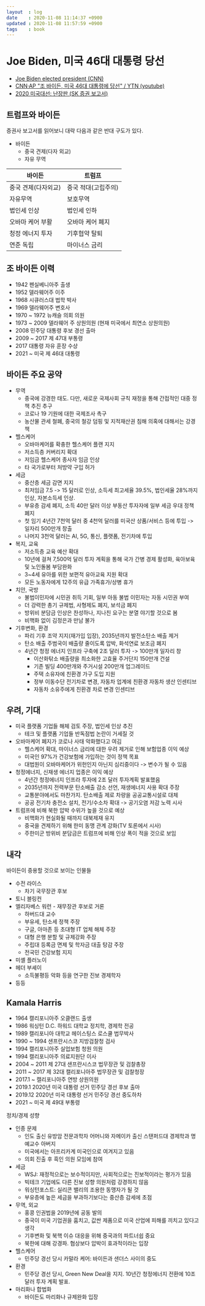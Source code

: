 ```yaml
---
layout  : log
date    : 2020-11-08 11:14:37 +0900
updated : 2020-11-08 11:57:59 +0900
tags    : book
---
```


# Joe Biden, 미국 46대 대통령 당선

- [Joe Biden elected president (CNN)]( https://edition.cnn.com/politics/live-news/trump-biden-election-results-11-07-20/index.html )
- [CNN·AP "조 바이든, 미국 46대 대통령에 당선" / YTN (youtube)]( https://www.youtube.com/watch?v=Z7zD7ajIUX4 )
- [2020 미국대선: 난장판 (SK 증권 보고서)]( https://rreport.einfomax.co.kr/report/exckziezzqmgmlzgcgceecq.pdf )

## 트럼프와 바이든

증권사 보고서를 읽어보니 대략 다음과 같은 반대 구도가 있다.

- 바이든
    - 중국 견제(다자 외교)
    - 자유 무역

| 바이든              | 트럼프              |
|---------------------|---------------------|
| 중국 견제(다자외교) | 중국 적대(고립주의) |
| 자유무역            | 보호무역            |
| 법인세 인상         | 법인세 인하         |
| 오바마 케어 부활    | 오바마 케어 폐지    |
| 청정 에너지 투자    | 기후협약 탈퇴       |
| 연준 독립           | 마이너스 금리       |

## 조 바이든 이력

- 1942 펜실베니아주 출생
- 1952 델라웨어주 이주
- 1968 시큐러스대 법학 박사
- 1969 델라웨어주 변호사
- 1970 ~ 1972 뉴캐슬 의회 의원
- 1973 ~ 2009 델라웨어 주 상원의원 (현재 미국에서 최연소 상원의원)
- 2008 민주당 대통령 후보 경선 출마
- 2009 ~ 2017 제 47대 부통령
- 2017 대통령 자유 훈장 수상
- 2021 ~ 미국 제 46대 대통령

## 바이든 주요 공약

- 무역
    - 중국에 강경한 태도. 다만, 새로운 국제사회 규칙 재정을 통해 간접적인 대중 정책 추진 추구
    - 코로나 19 기원에 대한 국제조사 촉구
    - 농산물 관세 철폐, 중국의 철강 덤핑 및 지적재산권 침해 의혹에 대해서는 강경책
- 헬스케어
    - 오바마케어를 확충한 헬스케어 플랜 지지
    - 저소득층 커버리지 확대
    - 저임금 헬스케어 종사자 임금 인상
    - 타 국가로부터 처방약 구입 허가
- 세금
    - 중산층 세금 감면 지지
    - 최저임금 7.5 -> 15 달러로 인상, 소득세 최고세율 39.5%, 법인세율 28%까지 인상, 자본소득세 인상.
    - 부유층 감세 폐지, 소득 40만 달러 이상 부동산 투자자에 일부 세금 우대 정책 폐지
    - 첫 임기 4년간 7천억 달러 중 4천억 달러를 미국산 상품/서비스 등에 투입 -> 일자리 500만개 창출
    - 나머지 3천억 달러는 AI, 5G, 통신, 플랫폼, 전기차에 투입
- 복지, 교육
    - 저소득층 교육 예산 확대
    - 10년에 걸쳐 7,500억 달러 투자 계획을 통해 국가 간병 경제 활성화, 육아보육 및 노인돌봄 부담완화
    - 3~4세 유아를 위한 보편적 유아교육 지원 확대
    - 모든 노동자에게 12주의 유급 가족휴가/상병 휴가
- 치안, 국방
    - 불법이민자에 시민권 취득 기회, 일부 아동 불법 이민자는 자동 시민권 부여
    - 더 강력한 총기 규제법, 사형제도 폐지, 보석금 폐지
    - 방위비 분담금 인상은 찬성하나, 지나친 요구는 분열 야기할 것으로 봄
    - 비핵화 없이 김정은과 만남 불가
- 기후변화, 환경
    - 파리 기후 조약 지지(재가입 입장), 2035년까지 발전소탄소 배출 제거
    - 탄소 배출 주범국이 배출량 줄이도록 압박, 화석연료 보조금 폐지
    - 4년간 청정 에너지 인프라 구축에 2조 달러 투자 -> 100만개 일자리 창
        - 이산화탂소 배출량을 최소화한 고효율 주거단지 150만개 건설
        - 기존 빌딩 400만개와 주거시설 200만개 업그레이드
        - 주택 소유자에 친환경 가구 도입 지원
        - 정부 이동수단 전기차로 변경, 자동차 업계에 친환경 자동차 생산 인센티브
        - 자동차 소유주에게 친환경 차로 변경 인센티브

## 우려, 기대

- 미국 플랫폼 기업들 해체 검토 주장, 법인세 인상 추진
    - 테크 및 플랫폼 기업들 반독점법 논란이 거세질 것
- 오바마케어 폐지가 코로나 사태 악화했다고 여김
    - 헬스케어 확대, 마이너스 금리에 대한 우려 제거로 인해 보험업종 이익 예상
    - 미국인 97%가 건강보험에 가입하는 것이 정책 목표
    - 대법원이 오바마케어가 위헌인지 아닌지 심리중이다 -> 변수가 될 수 있음
- 청정에너지, 신재생 에너지 업종은 이익 예상
    - 4년간 청정에너지 인프라 투자에 2조 달러 투자계획 발표했음
    - 2035년까지 전력부문 탄소배출 감소 선언, 재생에너지 사용 확대 주장
    - 교통분야에서도 마찬가지. 탄소배출 제로 차량을 공공교통시설로 대체
    - 공공 전기차 충전소 설치, 전기/수소차 확대 -> 공기오염 저감 노력 시사
- 트럼프에 비해 북한 압박 수위가 높을 것으로 예상
    - 비핵화가 현실화될 때까지 대북제재 유지
    - 중국을 견제하기 위해 한미 동맹 관계 강화(TV 토론에서 시사)
    - 주한미군 방위비 분담금은 트럼프에 비해 인상 폭이 적을 것으로 보임

## 내각

바이든이 중용할 것으로 보이는 인물들

- 수전 라이스
    - 차기 국무장관 후보
- 토니 블링컨
- 엘리자베스 워런 - 재무장관 후보로 거론
    - 하버드대 교수
    - 부유세, 탄소세 정책 주장
    - 구글, 아마존 등 초대형 IT 업체 해체 주장
    - 대형 은행 분할 및 규제강화 주장
    - 주립대 등록금 면제 및 학자금 대출 탕감 주장
    - 전국민 건강보험 지지
- 미셸 플러노이
- 헤더 부셰이
    - 소득불평등 악화 등을 연구한 진보 경제학자
- 등등


## Kamala Harris

- 1964 캘리포니아주 오클랜드 출생
- 1986 워싱턴 D.C. 하워드 대학교 정치학, 경제학 전공
- 1989 캘리포니아 대학교 헤이스팅스 로스쿨 법무박사
- 1990 ~ 1994 샌프란시스코 지방검찰청 검사
- 1994 캘리포니아주 실업보험 청원 의원
- 1994 캘리포니아주 의료지원단 이사
- 2004 ~ 2011 제 27대 샌프란시스코 법무장관 및 검찰총장
- 2011 ~ 2017 제 32대 캘리포니아주 법무장관 및 검찰청장
- 2017.1 ~ 캘리포니아주 연방 상원의원
- 2019.1 2020년 미국 대통령 선거 민주당 경선 후보 출마
- 2019.12 2020년 미국 대통령 선거 민주당 경선 중도하차
- 2021 ~ 미국 제 49대 부통령

정치/경제 성향

- 인종 문제
    - 인도 출신 유방암 전문과학자 어머니와 자메이카 출신 스탠퍼드대 경제학과 명예교수 아버지
    - 미국에서는 아프리카계 미국인으로 여겨지고 있음
    - 의회 진출 후 흑인 의원 모임에 참여
- 세금
    - WSJ: 재정적으로는 보수적이지만, 사회적으로는 진보적이라는 평가가 있음
    - 빅테크 기업에도 다른 진보 성향 의원처럼 강경하지 않음
    - 워싱턴포스트: 실리콘 밸리의 조용한 동맹자가 될 것
    - 부유층에 높은 세금을 부과하기보다는 중산층 감세에 초점
- 무역, 외교
    - 홍콩 인권법을 2019년에 공동 발의
    - 중국이 미국 기업권을 훔치고, 값싼 제품으로 미국 산업에 피해를 끼치고 있다고 생각
    - 기후변화 및 북핵 이슈 대응을 위해 중국과의 파트너쉽 중요
    - 북한에 대해 강경파. 협상보다 압박이 효과적이라는 입장
- 헬스케어
    - 민주당 경선 당시 카말라 케어: 바이든과 샌더스 사이의 중도
- 환경
    - 민주당 경선 당시, Green New Deal을 지지. 10년간 청정에너지 전환에 10조 달러 투자 계획 발표.
- 마리화나 합법화
    - 바이든도 마리화나 규제완화 입장
